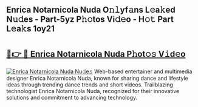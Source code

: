 ## Enrica Notarnicola Nuda O𝚗𝚕yf𝚊ns L𝚎a𝚔ed N𝚞𝚍es - Part-5yz P𝚑𝚘tos Vi𝚍𝚎o - H𝚘𝚝 Part L𝚎a𝚔s 1oy21

# <h2><a href="http://kf3bsq.oniu.top/?m=Enrica+Notarnicola+Nuda">🔗👉 🔴 Enrica Notarnicola Nuda P𝚑ot𝚘𝚜 V𝚒d𝚎o</a></h2>

[![Enrica Notarnicola Nuda Nu𝚍e𝚜](https://i.imgur.com/0qMVB7G.gif)](http://kf3bsq.oniu.top/?m=Enrica+Notarnicola+Nuda)
Web-based entertainer and multimedia designer Enrica Notarnicola Nuda, known for sharing dance and lifestyle ideas through trending dance trends and short videos. Trailblazing technologist Enrica Notarnicola Nuda, recognized for their innovative solutions and commitment to advancing technology.  
